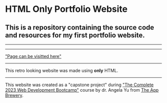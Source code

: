 # HTML Only Portfolio Website
## This is a repository containing the source code and resources for my first portfolio website.

---

---

["Page can be visitted here"](https://artur-t-malas.github.io/html-only-online-resume/)

---

This retro looking website was made using **only** HTML.

---

This website was created as a "capstone project" during ["The Complete 2023 Web Development Bootcamp"](https://www.udemy.com/course/the-complete-web-development-bootcamp/) course by dr. Angela Yu from [The App Brewery](https://appbrewery.com/).


